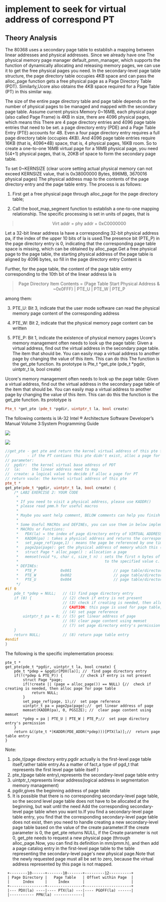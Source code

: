 # implement to seek for virtual address of  correspond PT

## Theory Analysis

The 80368 uses a secondary page table to establish a mapping between linear addresses and physical addresses. Since we already have one The physical memory page manager default_pmm_manager, which supports the function of dynamically allocating and releasing memory pages, we can use it to get the free physical pages you need. In the secondary-level page table structure, the page directory table occupies 4KB space and can pass the alloc_page function gets a free physical page as a Page Directory Table (PDT). Similarly,Ucore also obtains the 4KB space required for a Page Table (PT) in this similar way.



The size of the entire page directory table and page table depends on the number of physical pages to be managed and mapped with the secondary page table. Assume current physics Memory 0~16MB, each physical page (also called Page Frame) is 4KB in size, there are 4096 physical pages, which means this
There are 4 page directory entries and 4096 page table entries that need to be set. a page directory entry (PDE) and a Page Table Entry (PTE) accounts for 4B. Even a four page directory entry requires a full page directory table (occupies 4KB). And 4096 page table entries require 16KB (that is, 4096*4B) space, that is, 4 physical pages, 16KB room. So to create a one-to-one 16MB virtual page for a 16MB physical page, you need 5(4+1) physical pages, that is, 20KB of space to form  the secondary page table.



To set 0~KERNSIZE (clear ucore setting actual physical memory can not exceed KERNSIZE value, that is  0x38000000 Bytes, 896MB, 3670016 physical pages) The physical address  map to the contents of the page directory entry and the page table entry.
The process is as follows:



1. First get a free physical page through alloc_page for the page directory table;

2. Call the boot_map_segment function to establish a one-to-one mapping relationship. The specific processing is set in units of pages, that is

  > <center>Virt addr = phy addr + 0xC0000000</center>

  Let a 32-bit linear address la have a corresponding 32-bit physical address pa, if the index of the upper 10 bits of la is used.The presence bit (PTE_P) in the page directory entry is 0, indicating that the corresponding page table space is missing, which can be obtained by alloc_page.Get a free physical page to the page table, the starting physical address of the page table is aligned by 4096 bytes, so fill in the page directory entry Content is

  Further, for the page table, the content of the page table entry corresponding to the 10th bit of the linear address la is

  > <center>Page Directory Item Contents = (Page Table Start Physical Address & ~0x0FFF) | PTE_U | PTE_W | PTE_P</center>

  among them:

3. PTE_U: Bit 3, indicate that the user mode software can read the physical memory page content of the corresponding address

4. PTE_W: Bit 2, indicate that the physical memory page content can be written

5. PTE_P: Bit 1, indicate the existence of physical memory pages
    Ucore's memory management often needs to look up the page table: Given a virtual address, find out the virtual address in the secondary page table.
    The item that should be. You can easily map a virtual address to another page by changing the value of this item. This can do this
    The function is the get_pte function. Its prototype is
    Pte_t *get_pte (pde_t *pgdir, uintptr_t la, bool create)

Ucore's memory management often needs to look up the page table: Given a virtual address, find out the virtual address in the secondary page table of the item that should be. You can easily map a virtual address to another page by changing the value of this item. This can do this the function is the get_pte function. Its prototype is 

```c++
Pte_t *get_pte (pde_t *pgdir, uintptr_t la, bool create)
```

The following contents is IA-32 Intel ® Architecture Software Developer’s Manual Volume 3:System Programming Guide

![](D:\Userlist\picture\computer\TIM截图20180914205447.png)

![](D:\Userlist\picture\computer\TIM截图20180914205554.png)



````c++
//get_pte - get pte and return the kernel virtual address of this pte for la
//        - if the PT contians this pte didn't exist, alloc a page for PT
// parameter:
//  pgdir:  the kernel virtual base address of PDT
//  la:     the linear address need to map
//  create: a logical value to decide if alloc a page for PT
// return vaule: the kernel virtual address of this pte
pte_t *
get_pte(pde_t *pgdir, uintptr_t la, bool create) {
    /* LAB2 EXERCISE 2: YOUR CODE
     *
     * If you need to visit a physical address, please use KADDR()
     * please read pmm.h for useful macros
     *
     * Maybe you want help comment, BELOW comments can help you finish the code
     *
     * Some Useful MACROs and DEFINEs, you can use them in below implementation.
     * MACROs or Functions:
     *   PDX(la) = the index of page directory entry of VIRTUAL ADDRESS la.
     *   KADDR(pa) : takes a physical address and returns the corresponding kernel virtual address.
     *   set_page_ref(page,1) : means the page be referenced by one time
     *   page2pa(page): get the physical address of memory which this (struct Page *) page  manages
     *   struct Page * alloc_page() : allocation a page
     *   memset(void *s, char c, size_t n) : sets the first n bytes of the memory area pointed by s
     *                                       to the specified value c.
     * DEFINEs:
     *   PTE_P           0x001                   // page table/directory entry flags bit : Present
     *   PTE_W           0x002                   // page table/directory entry flags bit : Writeable
     *   PTE_U           0x004                   // page table/directory entry flags bit : User can access
     */
#if 0
    pde_t *pdep = NULL;   // (1) find page directory entry
    if (0) {              // (2) check if entry is not present
                          // (3) check if creating is needed, then alloc page for page table
                          // CAUTION: this page is used for page table, not for common data page
                          // (4) set page reference
        uintptr_t pa = 0; // (5) get linear address of page
                          // (6) clear page content using memset
                          // (7) set page directory entry's permission
    }
    return NULL;          // (8) return page table entry
#endif
}
````

The following is the specific implementation process:

````
pte_t *
get_pte(pde_t *pgdir, uintptr_t la, bool create) {
    pde_t *pdep = &pgdir[PDX(la)]; //  find page directory entry
    if(!(*pdep & PTE_P)) {        // check if entry is not present
        struct Page *page;
        if(!create || (page = alloc_page()) == NULL) {//  check if creating is needed, then alloc page for page table
            return NULL;
        }
        set_page_ref(page, 1);//  set page reference
        uintptr_t pa = page2pa(page);//  get linear address of page
        memset(KADDR(pa), 0, PGSIZE); //  clear page content using memset
        *pdep = pa | PTE_U | PTE_W | PTE_P;//  set page directory entry's permission
    }
    return &((pte_t *)KADDR(PDE_ADDR(*pdep)))[PTX(la)];//  return page table entry
}
````

Note:

1. pde_t(page directory entry.pgdir actually is the first-level page table itself,rather table entry.As a matter of fact,a type of pgd_t that represents the first level page table itself )
2. pte_t(page table entry),represents the secondary-level page table entry
3. uintptr_t,represents linear address(logical address in segmentation memory management)
4. pgdir,gives the beginning address of page table
5. It is possible that there is no corresponding secondary-level page table, so the second level page table does not have to be allocated at the beginning, but wait until the need Add the corresponding secondary-level page table when you want to.If you find a secondary-level page table entry, you find that the corresponding secondary-level page table does not exist, then you need to handle creating a new secondary-level page table based on the value of the create parameter.If the create parameter is 0, the get_pte returns NULL, if the Create parameter is not 0, get_pte needs to request a new physical page (through alloc_page.Now, you can find its definition in mm/pmm.h), and then add a page catalog entry in the first-level page table to the table representing the secondary-level page's new physical page.Note that the newly requested page must all be set to zero, because the virtual address represented by this page is not mapped.

```CQL
 +--------10------+-------10-------+---------12----------+
 | Page Directory |   Page Table   | Offset within Page  |
 |      Index     |     Index      |                     |
 +----------------+----------------+---------------------+
 |--- PDX(la) ----|---- PTX(la) ---|---- PGOFF(la) ------|
 |----------- PPN(la) -------------|
```

